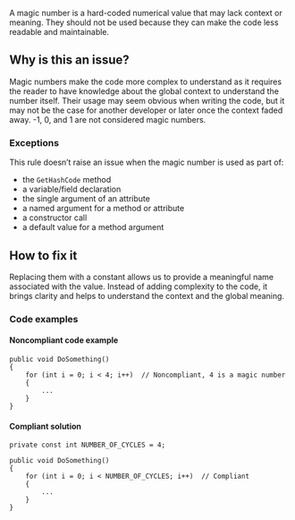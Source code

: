 A magic number is a hard-coded numerical value that may lack context or meaning. They should not be used because they can make the code less
readable and maintainable.

## Why is this an issue?

Magic numbers make the code more complex to understand as it requires the reader to have knowledge about the global context to understand the
number itself. Their usage may seem obvious when writing the code, but it may not be the case for another developer or later once the context faded
away. -1, 0, and 1 are not considered magic numbers.

### Exceptions

This rule doesn’t raise an issue when the magic number is used as part of:

-  the `GetHashCode` method
-  a variable/field declaration
-  the single argument of an attribute
-  a named argument for a method or attribute
-  a constructor call
-  a default value for a method argument

## How to fix it

Replacing them with a constant allows us to provide a meaningful name associated with the value. Instead of adding complexity to the code, it
brings clarity and helps to understand the context and the global meaning.

### Code examples

#### Noncompliant code example

    public void DoSomething()
    {
        for (int i = 0; i < 4; i++)  // Noncompliant, 4 is a magic number
        {
            ...
        }
    }

#### Compliant solution

    private const int NUMBER_OF_CYCLES = 4;
    
    public void DoSomething()
    {
        for (int i = 0; i < NUMBER_OF_CYCLES; i++)  // Compliant
        {
            ...
        }
    }